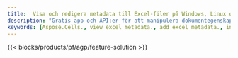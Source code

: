 ```yaml
---
title:  Visa och redigera metadata till Excel-filer på Windows, Linux och macOS
description: "Gratis app och API:er för att manipulera dokumentegenskaper för XLS- och XLSX-filer"
keywords: [Aspose.Cells., view excel metadata., add excel metadata., insert excel metadata., edit excel metadata., remove excel metadata., extract excel metadata., modify excel metadata]
---
```

{{< blocks/products/pf/agp/feature-solution >}} 

